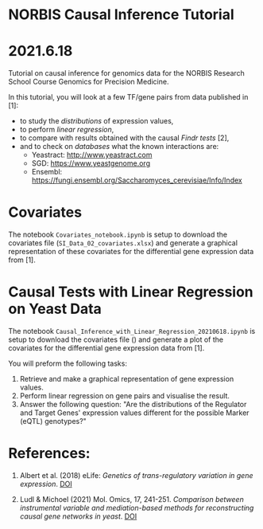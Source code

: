 # NORBIS Causal Inference Tutorial
#  2021.6.18

Tutorial on causal inference for genomics data for the NORBIS Research School Course Genomics for Precision Medicine.

In this tutorial, you will look at a few TF/gene pairs from data published in [1]:

  - to study the *distributions* of expression values,
  - to perform *linear regression*,
  - to compare with results obtained with the causal *Findr tests* [2],
  - and to check on *databases* what the known interactions are:
    * Yeastract:	http://www.yeastract.com
    * SGD:		https://www.yeastgenome.org
    * Ensembl:	https://fungi.ensembl.org/Saccharomyces_cerevisiae/Info/Index

# Covariates

The notebook ``Covariates_notebook.ipynb`` is setup to download the covariates file (``SI_Data_02_covariates.xlsx``) and generate a graphical representation of these covariates for the differential gene expression data from [1].

# Causal Tests with Linear Regression on Yeast Data

The notebook ``Causal_Inference_with_Linear_Regression_20210618.ipynb`` is setup to download the covariates file () and generate a plot of the covariates for the differential gene expression data from [1].

You will preform the following tasks:

 1. Retrieve and make a graphical representation of gene expression values.
 2. Perform linear regression on gene pairs and visualise the result.
 3. Answer the following question: "Are the distributions of the Regulator and Target Genes' expression values different for the possible Marker (eQTL) genotypes?"

# References:

1. Albert et al. (2018) eLife: *Genetics of trans-regulatory variation in gene expression*. [DOI](https://doi.org/10.7554/eLife.35471)

2. Ludl & Michoel (2021) Mol. Omics, 17, 241-251. *Comparison between instrumental variable and mediation-based methods for reconstructing causal gene networks in yeast*. [DOI](https://doi.org/10.1039/D0MO00140F)
